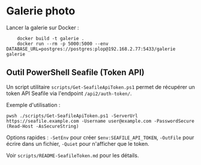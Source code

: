 # Galerie photo

Lancer la galerie sur Docker :

```
    docker build -t galerie .
    docker run --rm -p 5000:5000 --env DATABASE_URL=postgres://postgres:plop@192.168.2.77:5433/galerie galerie
```

## Outil PowerShell Seafile (Token API)

Un script utilitaire `scripts/Get-SeafileApiToken.ps1` permet de récupérer un token API Seafile via l'endpoint `/api2/auth-token/`.

Exemple d'utilisation :

```
pwsh ./scripts/Get-SeafileApiToken.ps1 -ServerUrl https://seafile.example.com -Username user@example.com -PasswordSecure (Read-Host -AsSecureString)
```

Options rapides : `-SetEnv` pour créer `$env:SEAFILE_API_TOKEN`, `-OutFile` pour écrire dans un fichier, `-Quiet` pour n'afficher que le token.

Voir `scripts/README-SeafileToken.md` pour les détails.
